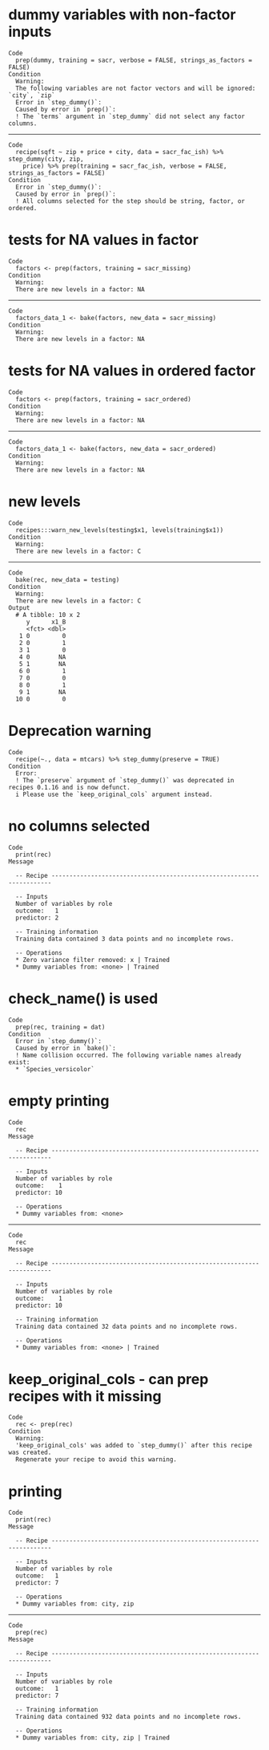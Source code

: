 # dummy variables with non-factor inputs

    Code
      prep(dummy, training = sacr, verbose = FALSE, strings_as_factors = FALSE)
    Condition
      Warning:
      The following variables are not factor vectors and will be ignored: `city`, `zip`
      Error in `step_dummy()`:
      Caused by error in `prep()`:
      ! The `terms` argument in `step_dummy` did not select any factor columns.

---

    Code
      recipe(sqft ~ zip + price + city, data = sacr_fac_ish) %>% step_dummy(city, zip,
        price) %>% prep(training = sacr_fac_ish, verbose = FALSE, strings_as_factors = FALSE)
    Condition
      Error in `step_dummy()`:
      Caused by error in `prep()`:
      ! All columns selected for the step should be string, factor, or ordered.

# tests for NA values in factor

    Code
      factors <- prep(factors, training = sacr_missing)
    Condition
      Warning:
      There are new levels in a factor: NA

---

    Code
      factors_data_1 <- bake(factors, new_data = sacr_missing)
    Condition
      Warning:
      There are new levels in a factor: NA

# tests for NA values in ordered factor

    Code
      factors <- prep(factors, training = sacr_ordered)
    Condition
      Warning:
      There are new levels in a factor: NA

---

    Code
      factors_data_1 <- bake(factors, new_data = sacr_ordered)
    Condition
      Warning:
      There are new levels in a factor: NA

# new levels

    Code
      recipes:::warn_new_levels(testing$x1, levels(training$x1))
    Condition
      Warning:
      There are new levels in a factor: C

---

    Code
      bake(rec, new_data = testing)
    Condition
      Warning:
      There are new levels in a factor: C
    Output
      # A tibble: 10 x 2
         y      x1_B
         <fct> <dbl>
       1 0         0
       2 0         1
       3 1         0
       4 0        NA
       5 1        NA
       6 0         1
       7 0         0
       8 0         1
       9 1        NA
      10 0         0

# Deprecation warning

    Code
      recipe(~., data = mtcars) %>% step_dummy(preserve = TRUE)
    Condition
      Error:
      ! The `preserve` argument of `step_dummy()` was deprecated in recipes 0.1.16 and is now defunct.
      i Please use the `keep_original_cols` argument instead.

# no columns selected

    Code
      print(rec)
    Message
      
      -- Recipe ----------------------------------------------------------------------
      
      -- Inputs 
      Number of variables by role
      outcome:   1
      predictor: 2
      
      -- Training information 
      Training data contained 3 data points and no incomplete rows.
      
      -- Operations 
      * Zero variance filter removed: x | Trained
      * Dummy variables from: <none> | Trained

# check_name() is used

    Code
      prep(rec, training = dat)
    Condition
      Error in `step_dummy()`:
      Caused by error in `bake()`:
      ! Name collision occurred. The following variable names already exist:
      * `Species_versicolor`

# empty printing

    Code
      rec
    Message
      
      -- Recipe ----------------------------------------------------------------------
      
      -- Inputs 
      Number of variables by role
      outcome:    1
      predictor: 10
      
      -- Operations 
      * Dummy variables from: <none>

---

    Code
      rec
    Message
      
      -- Recipe ----------------------------------------------------------------------
      
      -- Inputs 
      Number of variables by role
      outcome:    1
      predictor: 10
      
      -- Training information 
      Training data contained 32 data points and no incomplete rows.
      
      -- Operations 
      * Dummy variables from: <none> | Trained

# keep_original_cols - can prep recipes with it missing

    Code
      rec <- prep(rec)
    Condition
      Warning:
      'keep_original_cols' was added to `step_dummy()` after this recipe was created.
      Regenerate your recipe to avoid this warning.

# printing

    Code
      print(rec)
    Message
      
      -- Recipe ----------------------------------------------------------------------
      
      -- Inputs 
      Number of variables by role
      outcome:   1
      predictor: 7
      
      -- Operations 
      * Dummy variables from: city, zip

---

    Code
      prep(rec)
    Message
      
      -- Recipe ----------------------------------------------------------------------
      
      -- Inputs 
      Number of variables by role
      outcome:   1
      predictor: 7
      
      -- Training information 
      Training data contained 932 data points and no incomplete rows.
      
      -- Operations 
      * Dummy variables from: city, zip | Trained

